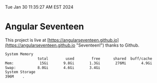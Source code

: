 Tue Jan 30 11:35:27 AM EST 2024

# Angular Seventeen


This project is live at [https://angularseventeen.github.io](https://angularseventeen.github.io "Seventeen!") thanks to Github.

```bash
System Memory
               total        used        free      shared  buff/cache   available
Mem:            15Gi       9.8Gi       1.3Gi       276Mi       4.9Gi       5.5Gi
Swap:          8.0Gi       4.6Gi       3.4Gi
System Storage
396M	.
```
```bash
